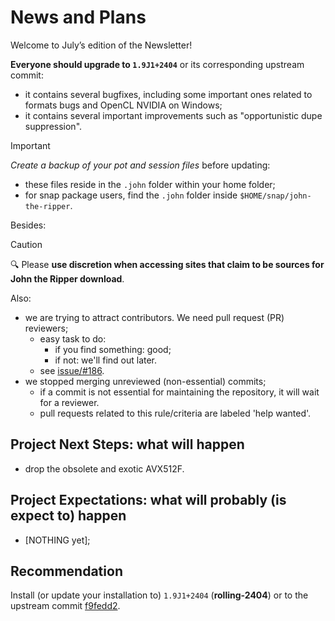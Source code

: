 # News and Plans

Welcome to July’s edition of the Newsletter!

**Everyone should upgrade to `1.9J1+2404`** or its corresponding upstream commit:

- it contains several bugfixes, including some important ones related to formats bugs and OpenCL NVIDIA on Windows;
- it contains several important improvements such as "opportunistic dupe suppression".

> [!IMPORTANT]
>
> _Create a backup of your pot and session files_ before updating:
>
> - these files reside in the `.john` folder within your home folder;
> - for snap package users, find the `.john` folder inside `$HOME/snap/john-the-ripper`.

Besides:

> [!CAUTION]
>
> 🔍 Please **use discretion when accessing sites that claim to be sources for John the Ripper download**.

Also:

- we are trying to attract contributors. We need pull request (PR) reviewers;
  - easy task to do:
    - if you find something: good;
    - if not: we'll find out later.
  - see [issue/#186](https://github.com/openwall/john-packages/issues/186).
- we stopped merging unreviewed (non-essential) commits;
  - if a commit is not essential for maintaining the repository, it will wait for a reviewer.
  - pull requests related to this rule/criteria are labeled 'help wanted'.

## Project Next Steps: what will happen

- drop the obsolete and exotic AVX512F.

## Project Expectations: what will probably (is expect to) happen

- [NOTHING yet];

## Recommendation

Install (or update your installation to) `1.9J1+2404` (**rolling-2404**) or to the upstream commit
[f9fedd2](https://github.com/openwall/john/commit/f9fedd238b0b1d69181c1fef033b85c787e96e57).
